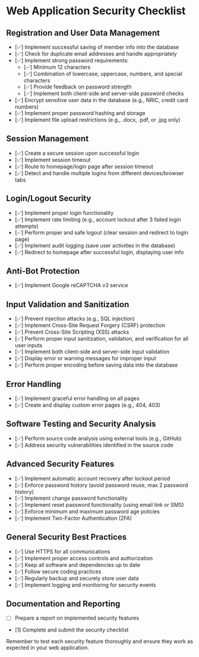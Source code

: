 # Web Application Security Checklist

## Registration and User Data Management
- [✅] Implement successful saving of member info into the database
- [✅] Check for duplicate email addresses and handle appropriately
- [✅] Implement strong password requirements:
  - [✅] Minimum 12 characters
  - [✅] Combination of lowercase, uppercase, numbers, and special characters
  - [✅] Provide feedback on password strength
  - [✅] Implement both client-side and server-side password checks
- [✅] Encrypt sensitive user data in the database (e.g., NRIC, credit card numbers)
- [✅] Implement proper password hashing and storage
- [✅] Implement file upload restrictions (e.g., .docx, .pdf, or .jpg only)

## Session Management
- [✅] Create a secure session upon successful login
- [✅] Implement session timeout
- [✅] Route to homepage/login page after session timeout
- [✅] Detect and handle multiple logins from different devices/browser tabs

## Login/Logout Security
- [✅] Implement proper login functionality
- [✅] Implement rate limiting (e.g., account lockout after 3 failed login attempts)
- [✅] Perform proper and safe logout (clear session and redirect to login page)
- [✅] Implement audit logging (save user activities in the database)
- [✅] Redirect to homepage after successful login, displaying user info

## Anti-Bot Protection
- [✅] Implement Google reCAPTCHA v3 service

## Input Validation and Sanitization
- [✅] Prevent injection attacks (e.g., SQL injection)
- [✅] Implement Cross-Site Request Forgery (CSRF) protection
- [✅] Prevent Cross-Site Scripting (XSS) attacks
- [✅] Perform proper input sanitization, validation, and verification for all user inputs
- [✅] Implement both client-side and server-side input validation
- [✅] Display error or warning messages for improper input
- [✅] Perform proper encoding before saving data into the database

## Error Handling
- [✅] Implement graceful error handling on all pages
- [✅] Create and display custom error pages (e.g., 404, 403)

## Software Testing and Security Analysis
- [✅] Perform source code analysis using external tools (e.g., GitHub)
- [✅] Address security vulnerabilities identified in the source code

## Advanced Security Features
- [✅] Implement automatic account recovery after lockout period
- [✅] Enforce password history (avoid password reuse, max 2 password history)
- [✅] Implement change password functionality
- [✅] Implement reset password functionality (using email link or SMS)
- [✅] Enforce minimum and maximum password age policies
- [✅] Implement Two-Factor Authentication (2FA)

## General Security Best Practices
- [✅] Use HTTPS for all communications
- [✅] Implement proper access controls and authorization
- [✅] Keep all software and dependencies up to date
- [✅] Follow secure coding practices
- [✅] Regularly backup and securely store user data
- [✅] Implement logging and monitoring for security events

## Documentation and Reporting
- [ ] Prepare a report on implemented security features
- [1] Complete and submit the security checklist

Remember to test each security feature thoroughly and ensure they work as expected in your web application.
